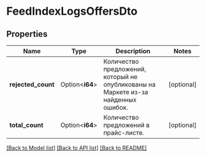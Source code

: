 # FeedIndexLogsOffersDto

## Properties

Name | Type | Description | Notes
------------ | ------------- | ------------- | -------------
**rejected_count** | Option<**i64**> | Количество предложений, который не опубликованы на Маркете из-за найденных ошибок. | [optional]
**total_count** | Option<**i64**> | Количество предложений в прайс-листе. | [optional]

[[Back to Model list]](../README.md#documentation-for-models) [[Back to API list]](../README.md#documentation-for-api-endpoints) [[Back to README]](../README.md)


